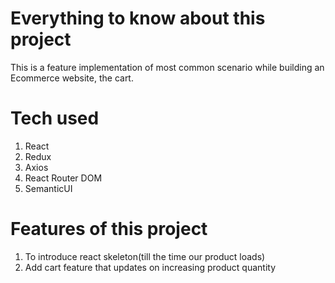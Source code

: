 # Everything to know about this project

This is a feature implementation of most common scenario while building an Ecommerce website, the cart.

# Tech used

1. React
2. Redux
3. Axios
4. React Router DOM
5. SemanticUI

# Features of this project

1. To introduce react skeleton(till the time our product loads)
2. Add cart feature that updates on increasing product quantity